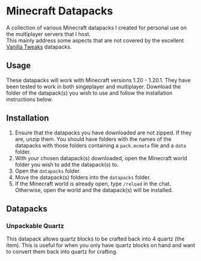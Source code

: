 # Minecraft Datapacks
A collection of various Minecraft datapacks I created for personal use on the multiplayer servers that I host.\
This mainly address some aspects that are not covered by the excellent [Vanilla Tweaks](https://vanillatweaks.net/picker/datapacks/) datapacks.

## Usage
These datapacks will work with Minecraft versions 1.20 - 1.20.1. They have been tested to work in both singeplayer and multiplayer. Download the folder of the datapack(s) you wish to use and follow the installation instructions below.

## Installation
1. Ensure that the datapacks you have downloaded are not zipped. If they are, unzip them. You should have folders with the names of the datapacks with those folders containing a `pack.mcmeta` file and a `data` folder.
1. With your chosen datapack(s) downloaded, open the Minecraft world folder you wish to add the datapack(s) to.
2. Open the `datapacks` folder.
3. Move the datapack(s) folders into the `datapacks` folder.
4. If the Minecraft world is already open, type `/reload` in the chat. Otherwise, open the world and the datapack(s) will be installed.

## Datapacks
### Unpackable Quartz
This datapack allows quartz blocks to be crafted back into 4 quartz (the item). This is useful for when you only have quartz blocks on hand and want to convert them back into quartz for crafting.